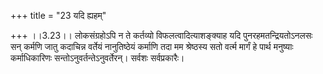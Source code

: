 +++
title = "23 यदि ह्यहम्"

+++
।।3.23।। लोकसंग्रहोऽपि न ते कर्तव्यो विफलत्वादित्याशङ्क्याह यदि
पुनरहमतन्द्रियतोऽनलसः सन् कर्मणि जातु कदाचिन्न वर्तेयं नानुतिष्ठेयं
कर्माणि तदा मम श्रेष्ठस्य सतो वर्त्म मार्गं हे पार्थ मनुष्याः
कर्माधिकारिणः सन्तोऽनुवर्तन्तेऽनुवर्तेरन्। सर्वशः सर्वप्रकारैः।
